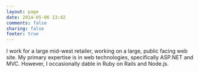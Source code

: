 ```yaml
---
layout: page
date: 2014-05-06 13:42
comments: false
sharing: false
footer: true
---
```


I work for a large mid-west retailer, working on a large, public facing web site. My primary expertise is in web technologies, specifically ASP.NET and MVC. However, I occasionally dable in Ruby on Rails and Node.js.
